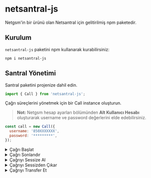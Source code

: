 # netsantral-js

Netgsm'in bir ürünü olan Netsantral için gelitirilmiş npm paketedir.

## Kurulum

`netsantral-js` paketini npm kullanarak kurabilirsiniz:

```shell
npm i netsantral-js
```

## Santral Yönetimi
Santral paketini projenize dahil edin.

```js
import { Call } from 'netsantral-js';
```

Çağrı süreçlerini yönetmek için bir Call instance oluşturun.

> **Not:** Netgsm hesap ayarları bölümünden **Alt Kullanıcı Hesabı** oluşturarak username ve password değerlerini elde edebilirsiniz.
```js
const call = new Call({
  username: '850XXXXXXX',
  password: '*********',
});
```
<details>
<summary>Çağrı Başlat</summary>
  
**Santraliniz üzerinden bir dış arama başlatmanızı sağlar.**

```js
await call.start({
  customer_num: '5XXXXXXXXX',
  internal_num: '104',
  trunk: '850XXXXXXX',
});
```
</details>

<details>
<summary>Çağrı Sonlandır</summary>
  
**Aktif olan bir çağrıyı sonlandırmanızı sağlar.**

#### Son başlatılan çağrıyı sonlandırır.
```js
await call.end();
```

#### Spesifik bir çağrıyı sonlandırır. unique_id ve crm_id verileri bir çağrı başlattığınızda dönen response içerisinde bulunmaktadır.
```js
await call.end({ unique_id: 'sip-xxxx-xxxx-xxxx' crm_id: 1});
```
</details>

<details>
<summary>Çağrıyı Sessize Al</summary>
  
#### Gelen ve giden sesleri kapat.
```js
await call.mute({ direction: 'all' });
```

#### Sadece gelen sesleri kapat.
```js
await call.mute({ direction: 'in' });
```

#### Sadece giden sesleri kaapt
```js
await call.mute({ direction: 'out' });
```
</details>

<details>
<summary>Çağrıyı Sessizden Çıkar</summary>
  
#### Gelen ve giden tüm sesleri sessizden çıkar.
```js
await call.unMute({ direction: 'all' });
```
#### Sadece gelen sesi sesizden çıkar.
```js
await call.unMute({ direction: 'in' });
```
#### Sadece giden sesi sessizden çıkar.

```js
await call.unMute({ direction: 'out' });
```
</details>

<details>
<summary>Çağrıyı Transfer Et</summary>
  
#### Kör transfer (xfer - Blind Transfer) 
> xfer çağrı transferinde, arayan kişi başka bir kişiye yönlendirildiğinde, çağrıyı transfer eden kişi görüşmeden tamamen ayrılır.  Çağrıyı transfer eden kişi, çağrının yeni hedefe ulaşacağını kontrol etmez ya da arayanla hedef kişi arasında başka bir işlem yapmaz.
```js
await call.transfer({ exten: '104', type: 'xfer'});
```

#### Katılımlı transfer (atxfer - Attended Transfer)
> atxfer transferde, çağrıyı transfer eden kişi önce çağrıyı hedefe aktaracağı kişiyle (yeni alıcı) konuşur ve ardından transferi gerçekleştirir. Transfer işlemi sırasında çağrıyı transfer eden kişi, görüşme başlatmadan önce durumu açıklama fırsatına sahiptir.
```js
await call.transfer({ exten: '104', type: 'atxfer'});
```
</details>
